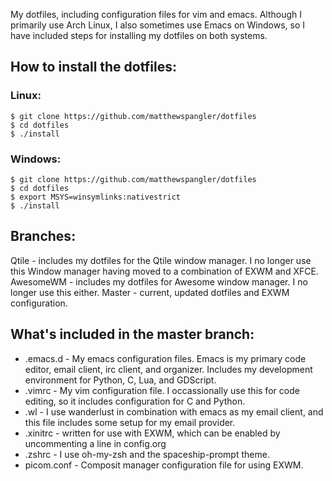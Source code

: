 My dotfiles, including configuration files for vim and emacs. Although I primarily use Arch Linux, I also sometimes use Emacs on Windows, so I have included steps for installing my dotfiles on both systems.

## How to install the dotfiles:

### Linux:
```
$ git clone https://github.com/matthewspangler/dotfiles
$ cd dotfiles
$ ./install
```

### Windows:
```
$ git clone https://github.com/matthewspangler/dotfiles
$ cd dotfiles
$ export MSYS=winsymlinks:nativestrict
$ ./install
```

## Branches:
Qtile - includes my dotfiles for the Qtile window manager. I no longer use this Window manager having moved to a combination of EXWM and XFCE.
AwesomeWM - includes my dotfiles for Awesome window manager. I no longer use this either.
Master - current, updated dotfiles and EXWM configuration.

## What's included in the master branch:

* .emacs.d - My emacs configuration files. Emacs is my primary code editor, email client, irc client, and organizer. Includes my development environment for Python, C, Lua, and GDScript.
* .vimrc - My vim configuration file. I occassionally use this for code editing, so it includes configuration for C and Python.
* .wl - I use wanderlust in combination with emacs as my email client, and this file includes some setup for my email provider.
* .xinitrc - written for use with EXWM, which can be enabled by uncommenting a line in config.org
* .zshrc - I use oh-my-zsh and the spaceship-prompt theme.
* picom.conf - Composit manager configuration file for using EXWM.
